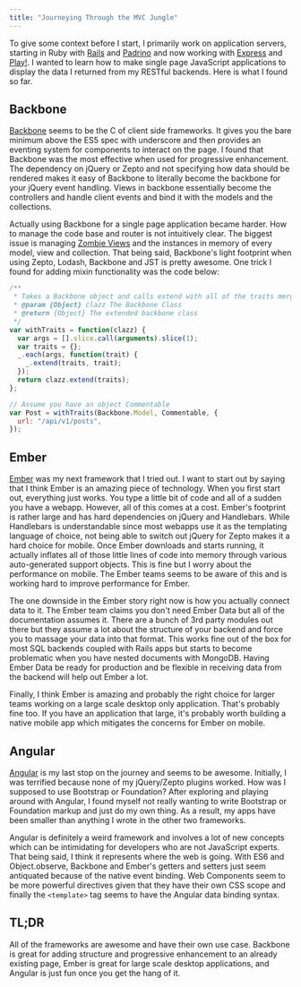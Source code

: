 ```yaml
---
title: "Journeying Through the MVC Jungle"
---
```


To give some context before I start, I primarily work on application servers, starting in Ruby with [Rails](http://rubyonrails.org/) and [Padrino](http://www.padrinorb.com/) and now working with [Express](http://expressjs.com/) and [Play!](http://www.playframework.com/). I wanted to learn how to make single page JavaScript applications to display the data I returned from my RESTful backends. Here is what I found so far.

## Backbone

[Backbone](http://backbonejs.org/) seems to be the C of client side frameworks. It gives you the bare minimum above the ES5 spec with underscore and then provides an eventing system for components to interact on the page. I found that Backbone was the most effective when used for progressive enhancement. The dependency on jQuery or Zepto and not specifying how data should be rendered makes it easy of Backbone to literally become the backbone for your jQuery event handling. Views in backbone essentially become the controllers and handle client events and bind it with the models and the collections.

Actually using Backbone for a single page application became harder. How to manage the code base and router is not intuitively clear. The biggest issue is managing [Zombie Views](http://lostechies.com/derickbailey/2011/09/15/zombies-run-managing-page-transitions-in-backbone-apps/) and the instances in memory of every model, view and collection. That being said, Backbone's light footprint when using Zepto, Lodash, Backbone and JST is pretty awesome. One trick I found for adding mixin functionality was the code below:

```js
/**
 * Takes a Backbone object and calls extend with all of the traits merged
 * @param {Object} clazz The Backbone Class
 * @return {Object} The extended backbone class
 */
var withTraits = function(clazz) {
  var args = [].slice.call(arguments).slice(1);
  var traits = {};
  _.each(args, function(trait) {
    _.extend(traits, trait);
  });
  return clazz.extend(traits);
};

// Assume you have an object Commentable
var Post = withTraits(Backbone.Model, Commentable, {
  url: "/api/v1/posts",
});
```

## Ember

[Ember](http://emberjs.com/) was my next framework that I tried out. I want to start out by saying that I think Ember is an amazing piece of technology. When you first start out, everything just works. You type a little bit of code and all of a sudden you have a webapp. However, all of this comes at a cost. Ember's footprint is rather large and has hard dependencies on jQuery and Handlebars. While Handlebars is understandable since most webapps use it as the templating language of choice, not being able to switch out jQuery for Zepto makes it a hard choice for mobile. Once Ember downloads and starts running, it actually inflates all of those little lines of code into memory through various auto-generated support objects. This is fine but I worry about the performance on mobile. The Ember teams seems to be aware of this and is working hard to improve performance for Ember.

The one downside in the Ember story right now is how you actually connect data to it. The Ember team claims you don't need Ember Data but all of the documentation assumes it. There are a bunch of 3rd party modules out there but they assume a lot about the structure of your backend and force you to massage your data into that format. This works fine out of the box for most SQL backends coupled with Rails apps but starts to become problematic when you have nested documents with MongoDB. Having Ember Data be ready for production and be flexible in receiving data from the backend will help out Ember a lot.

Finally, I think Ember is amazing and probably the right choice for larger teams working on a large scale desktop only application. That's probably fine too. If you have an application that large, it's probably worth building a native mobile app which mitigates the concerns for Ember on mobile.

## Angular

[Angular](http://angularjs.org/) is my last stop on the journey and seems to be awesome. Initially, I was terrified because none of my jQuery/Zepto plugins worked. How was I supposed to use Bootstrap or Foundation? After exploring and playing around with Angular, I found myself not really wanting to write Bootstrap or Foundation markup and just do my own thing. As a result, my apps have been smaller than anything I wrote in the other two frameworks.

Angular is definitely a weird framework and involves a lot of new concepts which can be intimidating for developers who are not JavaScript experts. That being said, I think it represents where the web is going. With ES6 and Object.observe, Backbone and Ember's getters and setters just seem antiquated because of the native event binding. Web Components seem to be more powerful directives given that they have their own CSS scope and finally the `<template>` tag seems to have the Angular data binding syntax.

## TL;DR

All of the frameworks are awesome and have their own use case. Backbone is great for adding structure and progressive enhancement to an already existing page, Ember is great for large scale desktop applications, and Angular is just fun once you get the hang of it.
